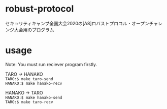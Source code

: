 # robust-protocol
セキュリティキャンプ全国大会2020の[A8]ロバストプロコル・オープンチャレンジ大会用のプログラム

# usage
Note: You must run reciever program firstly.

TARO -> HANAKO<br>
`TARO:$ make taro-send`<br>
`HANAKO:$ make hanako-recv`<br>

HANAKO -> TARO<br>
`HANAKO:$ make hanako-send`<br>
`TARO:$ make taro-recv`<br>
